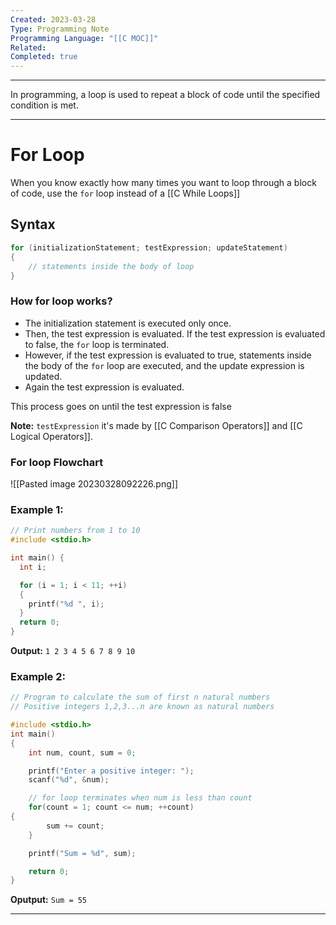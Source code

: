 ```yaml
---
Created: 2023-03-28
Type: Programming Note
Programming Language: "[[C MOC]]"
Related: 
Completed: true
---
```

---
In programming, a loop is used to repeat a block of code until the specified condition is met.

---
# For Loop
When you know exactly how many times you want to loop through a block of code, use the `for` loop instead of a [[C While Loops]]

## Syntax
```c
for (initializationStatement; testExpression; updateStatement)
{
    // statements inside the body of loop
}
```

### How for loop works?

- The initialization statement is executed only once.
- Then, the test expression is evaluated. If the test expression is evaluated to false, the `for` loop is terminated.
- However, if the test expression is evaluated to true, statements inside the body of the `for` loop are executed, and the update expression is updated.
- Again the test expression is evaluated.

This process goes on until the test expression is false

**Note:** `testExpression` it's made by [[C Comparison Operators]] and [[C Logical Operators]].

### For loop Flowchart
![[Pasted image 20230328092226.png]]

### Example 1:
```c
// Print numbers from 1 to 10
#include <stdio.h>

int main() {
  int i;

  for (i = 1; i < 11; ++i)
  {
    printf("%d ", i);
  }
  return 0;
}
```
**Output:** `1 2 3 4 5 6 7 8 9 10`

### Example 2: 
```c
// Program to calculate the sum of first n natural numbers
// Positive integers 1,2,3...n are known as natural numbers

#include <stdio.h>
int main()
{
    int num, count, sum = 0;

    printf("Enter a positive integer: ");
    scanf("%d", &num);

    // for loop terminates when num is less than count
    for(count = 1; count <= num; ++count)
{
        sum += count;
    }

    printf("Sum = %d", sum);

    return 0;
}
```
**Oputput:** `Sum = 55`

---
